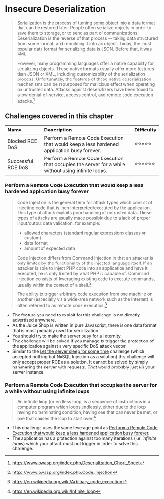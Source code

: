 # Insecure Deserialization

> Serialization is the process of turning some object into a data format
> that can be restored later. People often serialize objects in order to
> save them to storage, or to send as part of communications.
> Deserialization is the reverse of that process -- taking data
> structured from some format, and rebuilding it into an object. Today,
> the most popular data format for serializing data is JSON. Before
> that, it was XML.
>
> However, many programming languages offer a native capability for
> serializing objects. These native formats usually offer more features
> than JSON or XML, including customizability of the serialization
> process. Unfortunately, the features of these native deserialization
> mechanisms can be repurposed for malicious effect when operating on
> untrusted data. Attacks against deserializers have been found to allow
> denial-of-service, access control, and remote code execution
> attacks.[^1]

## Challenges covered in this chapter

| Name               | Description                                                                                        | Difficulty |
|:-------------------|:---------------------------------------------------------------------------------------------------|:-----------|
| Blocked RCE DoS    | Perform a Remote Code Execution that would keep a less hardened application busy forever.          | ⭐⭐⭐⭐⭐    |
| Successful RCE DoS | Perform a Remote Code Execution that occupies the server for a while without using infinite loops. | ⭐⭐⭐⭐⭐⭐  |

### Perform a Remote Code Execution that would keep a less hardened application busy forever

> Code Injection is the general term for attack types which consist of
> injecting code that is then interpreted/executed by the application.
> This type of attack exploits poor handling of untrusted data. These
> types of attacks are usually made possible due to a lack of proper
> input/output data validation, for example:
>
> * allowed characters (standard regular expressions classes or custom)
> * data format
> * amount of expected data
>
> Code Injection differs from Command Injection in that an attacker is
> only limited by the functionality of the injected language itself. If
> an attacker is able to inject PHP code into an application and have it
> executed, he is only limited by what PHP is capable of. Command
> injection consists of leveraging existing code to execute commands,
> usually within the context of a shell.[^2]
>
> The ability to trigger arbitrary code execution from one machine on
> another (especially via a wide-area network such as the Internet) is
> often referred to as remote code execution.[^3]

* The feature you need to exploit for this challenge is not directly
  advertised anywhere.
* As the Juice Shop is written in pure Javascript, there is one data
  format that is most probably used for serialization.
* You should try to make the server busy for all eternity.
* The challenge will be solved if you manage to trigger the protection
  of the application against a very specific DoS attack vector.
* Similar to the
  [Let the server sleep for some time](injection.md#let-the-server-sleep-for-some-time)
  challenge (which accepted nothing but NoSQL Injection as a solution)
  this challenge will only accept proper RCE as a solution. It cannot be
  solved by simply hammering the server with requests. _That_ would
  probably just _kill_ your server instance.

### Perform a Remote Code Execution that occupies the server for a while without using infinite loops

> An infinite loop (or endless loop) is a sequence of instructions in a
> computer program which loops endlessly, either due to the loop having
> no terminating condition, having one that can never be met, or one
> that causes the loop to start over.[^4]

* This challenge uses the same leverage point as
  [Perform a Remote Code Execution that would keep a less hardened application busy forever](#perform-a-remote-code-execution-that-would-keep-a-less-hardened-application-busy-forever).
* The application has a protection against too many iterations (i.e.
  _infinite loops_) which your attack must not trigger in order to solve
  this challenge.

[^1]: https://www.owasp.org/index.php/Deserialization_Cheat_Sheet
[^2]: https://www.owasp.org/index.php/Code_Injection
[^3]: https://en.wikipedia.org/wiki/Arbitrary_code_execution
[^4]: https://en.wikipedia.org/wiki/Infinite_loop